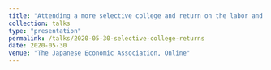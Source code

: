 ```yaml
---
title: "Attending a more selective college and return on the labor and marriage markets in Japan"
collection: talks
type: "presentation"
permalink: /talks/2020-05-30-selective-college-returns
date: 2020-05-30
venue: "The Japanese Economic Association, Online"
---
```


<!--
#[More information here](http://exampleurl.com)

#This is a description of your tutorial, note the different field in type. This is a markdown files that can be all markdown-ified like any other post. Yay markdown!
-->
